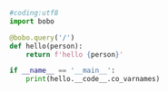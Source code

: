 
<BlogInfo id="1121" title="5.HTTP微框架Bobo" author="白日梦想猿" pv=0 read_times=0 pre_cost_time=0分7秒 category="一等函数" tag_list="['一等函数']" create_time="2022.03.10 16:48:04" update_time="2022.08.14 15:38:25" />

```python
#coding:utf8
import bobo

@bobo.query('/')
def hello(person):
    return f'hello {person}'

if __name__ == '__main__':
    print(hello.__code__.co_varnames)

```
